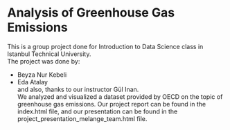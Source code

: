 # Analysis of Greenhouse Gas Emissions
This is a group project done for Introduction to Data Science class in Istanbul Technical University. <br>
The project was done by:
* Beyza Nur Kebeli
* Eda Atalay  
and also, thanks to our instructor Gül Inan. <br>
We analyzed and visualized a dataset provided by OECD on the topic of greenhouse gas emissions. Our project report can be found in the index.html file, and our presentation can be found in the project_presentation_melange_team.html file.
